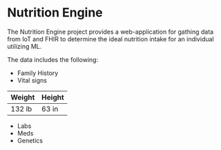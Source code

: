 # Nutrition Engine

The Nutrition Engine project provides a web-application for gathing data from IoT and FHIR to 
determine the ideal nutrition intake for an individual utilizing ML.

The data includes the following:
* Family History
* Vital signs

Weight | Height
-------| ------
132 lb | 63 in

* Labs
* Meds
* Genetics

